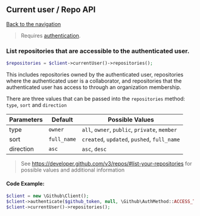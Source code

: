 ## Current user / Repo API
[Back to the navigation](../README.md)

> Requires [authentication](../security.md).

### List repositories that are accessible to the authenticated user.

```php
$repositories = $client->currentUser()->repositories();
```

This includes repositories owned by the authenticated user, repositories where the authenticated user is a collaborator, and repositories that the authenticated user has access to through an organization membership.

There are three values that can be passed into the `repositories` method: `type`, `sort` and `direction`

| Parameters    | Default     | Possible Values                              |
| ------------- |-------------| -------------------------------------------- |
| type          | `owner`     | `all`, `owner`, `public`, `private`, `member`
| sort          | `full_name` | `created`, `updated`, `pushed`, `full_name`
| direction     | `asc`       | `asc`, `desc`

> See https://developer.github.com/v3/repos/#list-your-repositories for possible values and additional information

#### Code Example:

```php
$client = new \Github\Client();
$client->authenticate($github_token, null, \Github\AuthMethod::ACCESS_TOKEN);
$client->currentUser()->repositories();
```
